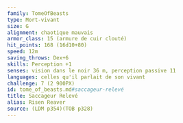 ```yaml
---
family: TomeOfBeasts
type: Mort-vivant
size: G
alignment: chaotique mauvais
armor_class: 15 (armure de cuir clouté)
hit_points: 168 (16d10+80)
speed: 12m
saving_throws: Dex+6
skills: Perception +1
senses: vision dans le noir 36 m, perception passive 11
languages: celles qu'il parlait de son vivant
challenge: 7 (2 900PX)
id: tome_of_beasts.md#saccageur-relevé
title: Saccageur Relevé
alias: Risen Reaver
source: (LDM p354)(TOB p328)
---
```


